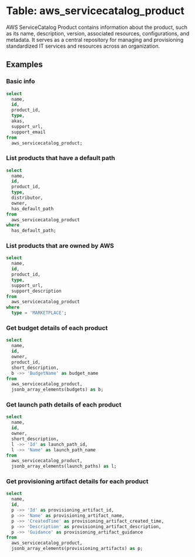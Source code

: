 # Table: aws_servicecatalog_product

AWS ServiceCatalog Product contains information about the product, such as its name, description, version, associated resources, configurations, and metadata. It serves as a central repository for managing and provisioning standardized IT services and resources across an organization.

## Examples

### Basic info

```sql
select
  name,
  id,
  product_id,
  type,
  akas,
  support_url,
  support_email
from
  aws_servicecatalog_product;
```

### List products that have a default path

```sql
select
  name,
  id,
  product_id,
  type,
  distributor,
  owner,
  has_default_path
from
  aws_servicecatalog_product
where
  has_default_path;
```

### List products that are owned by AWS

```sql
select
  name,
  id,
  product_id,
  type,
  support_url,
  support_description
from
  aws_servicecatalog_product
where
  type = 'MARKETPLACE';
```

### Get budget details of each product

```sql
select
  name,
  id,
  owner,
  product_id,
  short_description,
  b ->> 'BudgetName' as budget_name
from
  aws_servicecatalog_product,
  jsonb_array_elements(budgets) as b;
```

### Get launch path details of each product

```sql
select
  name,
  id,
  owner,
  short_description,
  l ->> 'Id' as launch_path_id,
  l ->> 'Name' as launch_path_name
from
  aws_servicecatalog_product,
  jsonb_array_elements(launch_paths) as l;
```

### Get provisioning artifact details for each product

```sql
select
  name,
  id,
  p ->> 'Id' as provisioning_artifact_id,
  p ->> 'Name' as provisioning_artifact_name,
  p ->> 'CreatedTime' as provisioning_artifact_created_time,
  p ->> 'Description' as provisioning_artifact_description,
  p ->> 'Guidance' as provisioning_artifact_guidance
from
  aws_servicecatalog_product,
  jsonb_array_elements(provisioning_artifacts) as p;
```